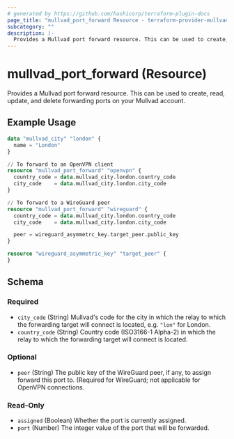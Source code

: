 ```yaml
---
# generated by https://github.com/hashicorp/terraform-plugin-docs
page_title: "mullvad_port_forward Resource - terraform-provider-mullvad"
subcategory: ""
description: |-
  Provides a Mullvad port forward resource. This can be used to create, read, update, and delete forwarding ports on your Mullvad account.
---
```


# mullvad_port_forward (Resource)

Provides a Mullvad port forward resource. This can be used to create, read, update, and delete forwarding ports on your Mullvad account.

## Example Usage

```terraform
data "mullvad_city" "london" {
  name = "London"
}

// To forward to an OpenVPN client
resource "mullvad_port_forward" "openvpn" {
  country_code = data.mullvad_city.london.country_code
  city_code    = data.mullvad_city.london.city_code
}

// To forward to a WireGuard peer
resource "mullvad_port_forward" "wireguard" {
  country_code = data.mullvad_city.london.country_code
  city_code    = data.mullvad_city.london.city_code

  peer = wireguard_asymmetrc_key.target_peer.public_key
}

resource "wireguard_asymmetric_key" "target_peer" {
}
```

<!-- schema generated by tfplugindocs -->
## Schema

### Required

- `city_code` (String) Mullvad's code for the city in which the relay to which the forwarding target will connect is located, e.g. `"lon"` for London.
- `country_code` (String) Country code (ISO3166-1 Alpha-2) in which the relay to which the forwarding target will connect is located.

### Optional

- `peer` (String) The public key of the WireGuard peer, if any, to assign forward this port to. (Required for WireGuard; not applicable for OpenVPN connections.

### Read-Only

- `assigned` (Boolean) Whether the port is currently assigned.
- `port` (Number) The integer value of the port that will be forwarded.



